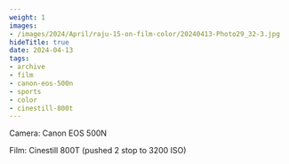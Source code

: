 ```yaml
---
weight: 1
images:
- /images/2024/April/raju-15-on-film-color/20240413-Photo29_32-3.jpg
hideTitle: true
date: 2024-04-13
tags:
- archive
- film
- canon-eos-500n
- sports
- color
- cinestill-800t
---
```


Camera: Canon EOS 500N

Film: Cinestill 800T (pushed 2 stop to 3200 ISO)